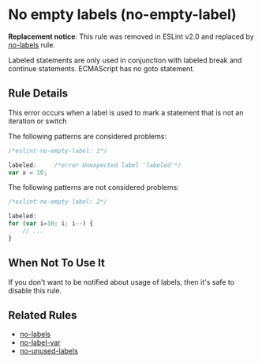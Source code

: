 # No empty labels (no-empty-label)

**Replacement notice**: This rule was removed in ESLint v2.0 and replaced by [no-labels](no-labels.md) rule.

Labeled statements are only used in conjunction with labeled break and continue statements. ECMAScript has no goto statement.


## Rule Details

This error occurs when a label is used to mark a statement that is not an iteration or switch

The following patterns are considered problems:

```js
/*eslint no-empty-label: 2*/

labeled:     /*error Unexpected label 'labeled'*/
var x = 10;
```

The following patterns are not considered problems:

```js
/*eslint no-empty-label: 2*/

labeled:
for (var i=10; i; i--) {
    // ...
}
```

## When Not To Use It

If you don't want to be notified about usage of labels, then it's safe to disable this rule.

## Related Rules

* [no-labels](./no-labels.md)
* [no-label-var](./no-label-var.md)
* [no-unused-labels](./no-unused-labels.md)
